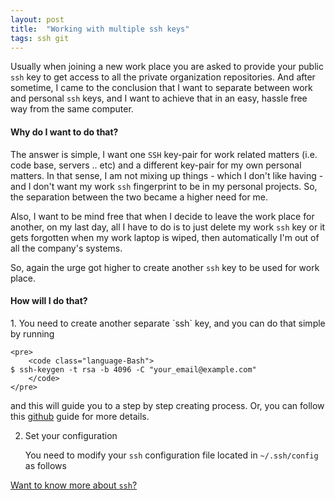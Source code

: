 ```yaml
---
layout: post
title:  "Working with multiple ssh keys"
tags: ssh git
---
```


Usually when joining a new work place you are asked to provide your public `ssh` key to get access to all the private organization repositories.
And after sometime, I came to the conclusion that I want to separate between work and personal `ssh` keys, and I want to achieve that in an easy, hassle free way from the same computer.

<h4>Why do I want to do that?</h4>

The answer is simple, I want one `SSH` key-pair for work related matters (i.e. code base, servers .. etc) and a different key-pair for my own personal matters. In that sense, I am not mixing up things - which I don't like having - and I don't want my work `ssh` fingerprint to be in my personal projects. So, the separation between the two became a higher need for me.

Also, I want to be mind free that when I decide to leave the work place for another, on my last day, all I have to do is to just delete my work `ssh` key or it gets forgotten when my work laptop is wiped, then automatically I'm out of all the company's systems.

So, again the urge got higher to create another `ssh` key to be used for work place.

<h4>How will I do that?</h4>
1. You need to create another separate `ssh` key, and you can do that simple by running

    <pre>
        <code class="language-Bash">
    $ ssh-keygen -t rsa -b 4096 -C "your_email@example.com"
        </code>
    </pre>
and this will guide you to a step by step creating process. Or, you can follow this [github](https://help.github.com/en/github/authenticating-to-github/generating-a-new-ssh-key-and-adding-it-to-the-ssh-agent) guide for more details.

2. Set your configuration

    You need to modify your `ssh` configuration file located in `~/.ssh/config` as follows


[Want to know more about `ssh`?](https://www.ssh.com/ssh/public-key-authentication)
